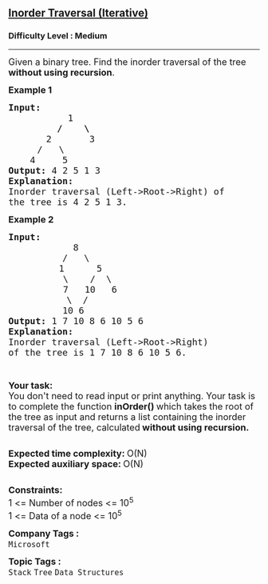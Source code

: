<h2><a href="https://www.geeksforgeeks.org/problems/inorder-traversal-iterative/1?utm_source=geeksforgeeks&utm_medium=ml_article_practice_tab&utm_campaign=article_practice_tab">Inorder Traversal (Iterative)</a></h2><h3>Difficulty Level : Medium</h3><hr><div class="problems_problem_content__Xm_eO"><p><span style="font-size:18px">Given a binary tree. Find the inorder traversal of the tree <strong>without using recursion</strong>.</span></p>

<p><strong><span style="font-size:18px">Example 1</span></strong></p>

<pre><strong><span style="font-size:18px">Input:</span></strong>
<strong><span style="font-size:18px">           </span></strong><span style="font-size:18px">1</span>
<span style="font-size:18px"><strong>         /    \</strong></span>
<span style="font-size:18px">       2       3</span>
   <span style="font-size:18px">   /   \</span>
<span style="font-size:18px">    4     5</span>
<strong><span style="font-size:18px">Output: </span></strong><span style="font-size:18px">4 2 5 1 3</span>
<strong><span style="font-size:18px">Explanation:</span></strong>
<span style="font-size:18px">Inorder traversal (Left-&gt;Root-&gt;Right) of </span>
<span style="font-size:18px">the tree is 4 2 5 1 3.</span>
</pre>

<p><strong><span style="font-size:18px">Example 2</span></strong></p>

<pre><strong><span style="font-size:18px">Input:</span></strong>
<span style="font-size:18px">            8</span>
<span style="font-size:18px">          /   \</span>
            <span style="font-size:18px">1      5</span>
             <span style="font-size:18px">\    /  \</span>
             <span style="font-size:18px">7   10   6</span>
          <span style="font-size:18px">   \  /
&nbsp;         </span><span style="font-size:18px">10 6</span>
<strong><span style="font-size:18px">Output: </span></strong><span style="font-size:18px">1 7 10 8 6 10 5 6</span>
<strong><span style="font-size:18px">Explanation:</span></strong>
<span style="font-size:18px">Inorder traversal (Left-&gt;Root-&gt;Right) 
of </span><span style="font-size:18px">the tree is 1 7 10 8 6 10 5 6.</span></pre>

<p>&nbsp;</p>

<div><strong><span style="font-size:18px">Your task:</span></strong></div>

<div><span style="font-size:18px">You don't need to read input or print anything. Your task is to complete the function <strong>inOrder() </strong>which takes the root of the tree as input and returns a list containing the inorder traversal of the tree, calculated</span><strong><span style="font-size:18px"> without using recursion.</span></strong></div>

<p><br>
<strong><span style="font-size:18px">Expected time complexity: </span></strong><span style="font-size:18px">O(N)</span><br>
<strong><span style="font-size:18px">Expected auxiliary space: </span></strong><span style="font-size:18px">O(N)</span></p>

<div><br>
<strong><span style="font-size:18px">Constraints:</span></strong></div>

<div><span style="font-size:18px">1 &lt;= Number of nodes &lt;= 10<sup>5</sup><br>
1 &lt;= Data of a node &lt;= 10<sup>5</sup></span></div>
</div><p><span style=font-size:18px><strong>Company Tags : </strong><br><code>Microsoft</code>&nbsp;<br><p><span style=font-size:18px><strong>Topic Tags : </strong><br><code>Stack</code>&nbsp;<code>Tree</code>&nbsp;<code>Data Structures</code>&nbsp;